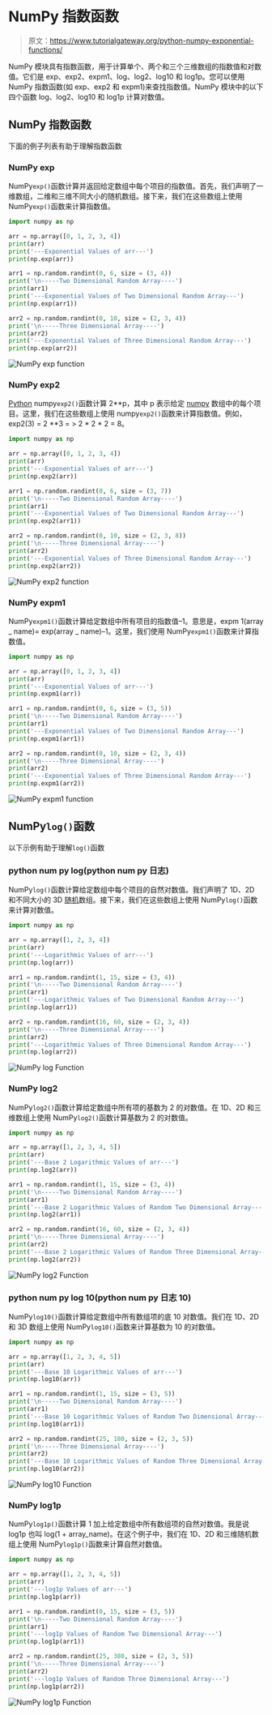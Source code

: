 # NumPy 指数函数

> 原文：<https://www.tutorialgateway.org/python-numpy-exponential-functions/>

NumPy 模块具有指数函数，用于计算单个、两个和三个三维数组的指数值和对数值。它们是 exp、exp2、expm1、log、log2、log10 和 log1p。您可以使用 NumPy 指数函数(如 exp、exp2 和 expm1)来查找指数值。NumPy 模块中的以下四个函数 log、log2、log10 和 log1p 计算对数值。

## NumPy 指数函数

下面的例子列表有助于理解指数函数

### NumPy exp

NumPy`exp()`函数计算并返回给定数组中每个项目的指数值。首先，我们声明了一维数组，二维和三维不同大小的随机数组。接下来，我们在这些数组上使用 NumPy`exp()`函数来计算指数值。

```py
import numpy as np

arr = np.array([0, 1, 2, 3, 4])
print(arr)
print('---Exponential Values of arr---')
print(np.exp(arr))

arr1 = np.random.randint(0, 6, size = (3, 4))
print('\n-----Two Dimensional Random Array----')
print(arr1)
print('---Exponential Values of Two Dimensional Random Array---')
print(np.exp(arr1))

arr2 = np.random.randint(0, 10, size = (2, 3, 4))
print('\n-----Three Dimensional Array----')
print(arr2)
print('---Exponential Values of Three Dimensional Random Array---')
print(np.exp(arr2))
```

![NumPy exp function](img/cef7c678804d5e8018b2e5afa26efe1a.png)

### NumPy exp2

[Python](https://www.tutorialgateway.org/python-tutorial/) numpy`exp2()`函数计算 2**p，其中 p 表示给定 [numpy](https://www.tutorialgateway.org/python-numpy-array/) 数组中的每个项目。这里，我们在这些数组上使用 numpy`exp2()`函数来计算指数值。例如，exp2(3) = 2 **3 = > 2 * 2 * 2 = 8。

```py
import numpy as np

arr = np.array([0, 1, 2, 3, 4])
print(arr)
print('---Exponential Values of arr---')
print(np.exp2(arr))

arr1 = np.random.randint(0, 6, size = (3, 7))
print('\n-----Two Dimensional Random Array----')
print(arr1)
print('---Exponential Values of Two Dimensional Random Array---')
print(np.exp2(arr1))

arr2 = np.random.randint(0, 10, size = (2, 3, 8))
print('\n-----Three Dimensional Array----')
print(arr2)
print('---Exponential Values of Three Dimensional Random Array---')
print(np.exp2(arr2))
```

![NumPy exp2 function](img/b36e7d5146ea730c027e315bc1e1c59e.png)

### NumPy expm1

NumPy`expm1()`函数计算给定数组中所有项目的指数值–1。意思是，expm 1(array _ name)= exp(array _ name)–1。这里，我们使用 NumPy`expm1()`函数来计算指数值。

```py
import numpy as np

arr = np.array([0, 1, 2, 3, 4])
print(arr)
print('---Exponential Values of arr---')
print(np.expm1(arr))

arr1 = np.random.randint(0, 6, size = (3, 5))
print('\n-----Two Dimensional Random Array----')
print(arr1)
print('---Exponential Values of Two Dimensional Random Array---')
print(np.expm1(arr1))

arr2 = np.random.randint(0, 10, size = (2, 3, 4))
print('\n-----Three Dimensional Array----')
print(arr2)
print('---Exponential Values of Three Dimensional Random Array---')
print(np.expm1(arr2))
```

![NumPy expm1 function](img/3c7234941d219f0eb963d076cf1d1753.png)

## NumPy`log()`函数

以下示例有助于理解`log()`函数

### python num py log(python num py 日志)

NumPy`log()`函数计算给定数组中每个项目的自然对数值。我们声明了 1D、2D 和不同大小的 3D [随机](https://www.tutorialgateway.org/python-random-array/)数组。接下来，我们在这些数组上使用 NumPy`log()`函数来计算对数值。

```py
import numpy as np

arr = np.array([1, 2, 3, 4])
print(arr)
print('---Logarithmic Values of arr---')
print(np.log(arr))

arr1 = np.random.randint(1, 15, size = (3, 4))
print('\n-----Two Dimensional Random Array----')
print(arr1)
print('---Logarithmic Values of Two Dimensional Random Array---')
print(np.log(arr1))

arr2 = np.random.randint(16, 60, size = (2, 3, 4))
print('\n-----Three Dimensional Array----')
print(arr2)
print('---Logarithmic Values of Three Dimensional Random Array---')
print(np.log(arr2))
```

![NumPy log Function](img/52b9635ceefd6195f04b94f8dd6d94ad.png)

### NumPy log2

NumPy`log2()`函数计算给定数组中所有项的基数为 2 的对数值。在 1D、2D 和三维数组上使用 NumPy`log2()`函数计算基数为 2 的对数值。

```py
import numpy as np

arr = np.array([1, 2, 3, 4, 5])
print(arr)
print('---Base 2 Logarithmic Values of arr---')
print(np.log2(arr))

arr1 = np.random.randint(1, 15, size = (3, 4))
print('\n-----Two Dimensional Random Array----')
print(arr1)
print('---Base 2 Logarithmic Values of Random Two Dimensional Array---')
print(np.log2(arr1))

arr2 = np.random.randint(16, 60, size = (2, 3, 4))
print('\n-----Three Dimensional Array----')
print(arr2)
print('---Base 2 Logarithmic Values of Random Three Dimensional Array---')
print(np.log2(arr2))
```

![NumPy log2 Function](img/1bf933463fa0601a17cd6009a8b970e7.png)

### python num py log 10(python num py 日志 10)

NumPy`log10()`函数计算给定数组中所有数组项的底 10 对数值。我们在 1D、2D 和 3D 数组上使用 NumPy`log10()`函数来计算基数为 10 的对数值。

```py
import numpy as np

arr = np.array([1, 2, 3, 4, 5])
print(arr)
print('---Base 10 Logarithmic Values of arr---')
print(np.log10(arr))

arr1 = np.random.randint(1, 15, size = (3, 5))
print('\n-----Two Dimensional Random Array----')
print(arr1)
print('---Base 10 Logarithmic Values of Random Two Dimensional Array---')
print(np.log10(arr1))

arr2 = np.random.randint(25, 180, size = (2, 3, 5))
print('\n-----Three Dimensional Array----')
print(arr2)
print('---Base 10 Logarithmic Values of Random Three Dimensional Array---')
print(np.log10(arr2))
```

![NumPy log10 Function](img/30e2806047d959c0bf9c4e93189fe30d.png)

### NumPy log1p

NumPy`log1p()`函数计算 1 加上给定数组中所有数组项的自然对数值。我是说 log1p 也叫 log(1 + array_name)。在这个例子中，我们在 1D、2D 和三维随机数组上使用 NumPy`log1p()`函数来计算自然对数值。

```py
import numpy as np

arr = np.array([1, 2, 3, 4, 5])
print(arr)
print('---log1p Values of arr---')
print(np.log1p(arr))

arr1 = np.random.randint(0, 15, size = (3, 5))
print('\n-----Two Dimensional Random Array----')
print(arr1)
print('---log1p Values of Random Two Dimensional Array---')
print(np.log1p(arr1))

arr2 = np.random.randint(25, 380, size = (2, 3, 5))
print('\n-----Three Dimensional Array----')
print(arr2)
print('---log1p Values of Random Three Dimensional Array---')
print(np.log1p(arr2))
```

![NumPy log1p Function](img/95adc13deb3f96200911c9dd0f405a81.png)